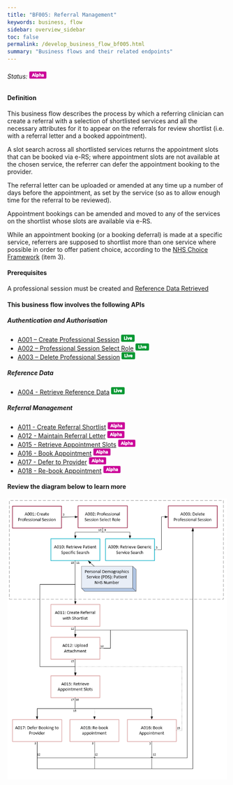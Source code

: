 ```yaml
---
title: "BF005: Referral Management"
keywords: business, flow
sidebar: overview_sidebar
toc: false
permalink: /develop_business_flow_bf005.html
summary: "Business flows and their related endpoints"
---
```


###### Status: ![Alpha](images/icons/api_alpha.png)

#### Definition

This business flow describes the process by which a referring clinician can create a referral with a selection of shortlisted services and all the necessary attributes for it to appear on the referrals for review shortlist (i.e. with a referral letter and a booked appointment).

A slot search across all shortlisted services returns the appointment slots that can be booked via e-RS; where appointment slots are not available at the chosen service, the referrer can defer the appointment booking to the provider.

The referral letter can be uploaded or amended at any time up a number of days before the appointment, as set by the service (so as to allow enough time for the referral to be reviewed).

Appointment bookings can be amended and moved to any of the services on the shortlist whose slots are available via e-RS.

While an appointment booking (or a booking deferral) is made at a specific service, referrers are supposed to shortlist more than one service where possible in order to offer patient choice, according to the [NHS Choice Framework](https://www.gov.uk/government/publications/the-nhs-choice-framework/the-nhs-choice-framework-what-choices-are-available-to-me-in-the-nhs) (item 3).

#### Prerequisites
A professional session must be created and [Reference Data Retrieved](explore_endpoint_a004.html)

#### This business flow involves the following APIs

##### Authentication and Authorisation
* [A001 – Create Professional Session](explore_endpoint_a001.html) ![Live](images/icons/api_live.png)
* [A002 – Professional Session Select Role](explore_endpoint_a002.html) ![Live](images/icons/api_live.png)
* [A003 – Delete Professional Session](explore_endpoint_a003.html) ![Live](images/icons/api_live.png)

##### Reference Data
* [A004 - Retrieve Reference Data](explore_endpoint_a004.html) ![Live](images/icons/api_live.png)

##### Referral Management
* [A011 - Create Referral Shortlist](explore_endpoint_a011.html) ![Alpha](images/icons/api_alpha.png)
* [A012 - Maintain Referral Letter](explore_endpoint_a012.html) ![Alpha](images/icons/api_alpha.png)
* [A015 - Retrieve Appointment Slots](explore_endpoint_a015.html) ![Alpha](images/icons/api_alpha.png)
* [A016 - Book Appointment](explore_endpoint_a016.html) ![Alpha](images/icons/api_alpha.png)
* [A017 - Defer to Provider](explore_endpoint_a017.html) ![Alpha](images/icons/api_alpha.png)
* [A018 - Re-book Appointment](explore_endpoint_a018.html) ![Alpha](images/icons/api_alpha.png)

#### Review the diagram below to learn more

![BF005: Referral Management](images/develop/BF005-ReferralManagement.png)
